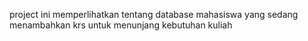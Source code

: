 project ini memperlihatkan tentang database mahasiswa yang sedang menambahkan krs untuk menunjang kebutuhan kuliah
